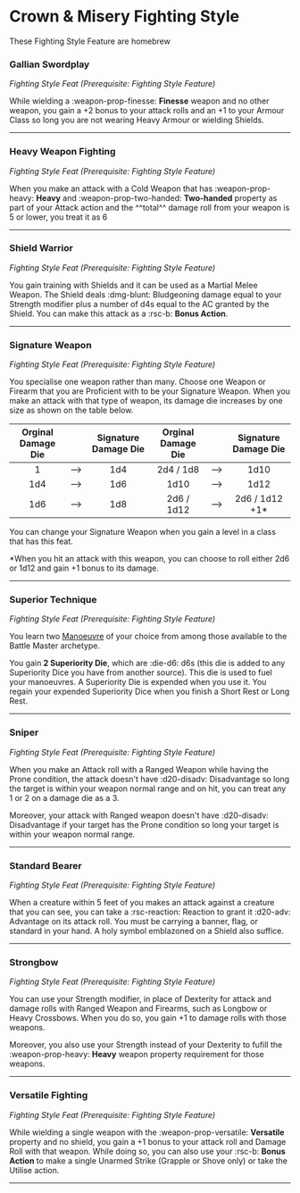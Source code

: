 # Crown & Misery Fighting Style

These Fighting Style Feature are homebrew

### Gallian Swordplay

*Fighting Style Feat (Prerequisite: Fighting Style Feature)*

While wielding a :weapon-prop-finesse: **Finesse** weapon and no other weapon, you gain a +2 bonus to your attack rolls and an +1 to your Armour Class so long you are not wearing Heavy Armour or wielding Shields.

---

### Heavy Weapon Fighting

*Fighting Style Feat (Prerequisite: Fighting Style Feature)*  

When you make an attack with a Cold Weapon that has :weapon-prop-heavy: **Heavy** and :weapon-prop-two-handed: **Two-handed** property as part of your Attack action and the ^^total^^ damage roll from your weapon is 5 or lower, you treat it as 6

---

### Shield Warrior

*Fighting Style Feat (Prerequisite: Fighting Style Feature)*

You gain training with Shields and it can be used as a Martial Melee Weapon. The Shield deals :dmg-blunt: Bludgeoning damage equal to your Strength modifier plus a number of d4s equal to the AC granted by the Shield. You can make this attack as a :rsc-b: **Bonus Action**.

---

### Signature Weapon

*Fighting Style Feat (Prerequisite: Fighting Style Feature)*

You specialise one weapon rather than many. Choose one Weapon or Firearm that you are Proficient with to be your Signature Weapon. When you make an attack with that type of weapon, its damage die increases by one size as shown on the table below.

| Orginal Damage Die |     | Signature Damage Die | Orginal Damage Die |     | Signature Damage Die |
| :----------------: | :-: | :------------------: | :----------------: | :-: | :------------------: |
|         1          | --> |         1d4          |     2d4 / 1d8      | --> |         1d10         |
|        1d4         | --> |         1d6          |        1d10        | --> |         1d12         |
|        1d6         | --> |         1d8          |     2d6 / 1d12     | --> |    2d6 / 1d12 +1*    |

You can change your Signature Weapon when you gain a level in a class that has this feat.

*When you hit an attack with this weapon, you can choose to roll either 2d6 or 1d12 and gain +1 bonus to its damage.

---

### Superior Technique

*Fighting Style Feat (Prerequisite: Fighting Style Feature)*

You learn two [Manoeuvre](../class-options/fighter-manoeuvre.md) of your choice from among those available to the Battle Master archetype. 

You gain **2 Superiority Die**, which are :die-d6: d6s (this die is added to any Superiority Dice you have from another source). This die is used to fuel your manoeuvres. A Superiority Die is expended when you use it. You regain your expended Superiority Dice when you finish a Short Rest or Long Rest.

---

### Sniper

*Fighting Style Feat (Prerequisite: Fighting Style Feature)*  

When you make an Attack roll with a Ranged Weapon while having the Prone condition, the attack doesn't have :d20-disadv: Disadvantage so long the target is within your weapon normal range and on hit, you can treat any 1 or 2 on a damage die as a 3.

Moreover, your attack with Ranged weapon doesn't have :d20-disadv: Disadvantage if your target has the Prone condition so long your target is within your weapon normal range.

---

### Standard Bearer

*Fighting Style Feat (Prerequisite: Fighting Style Feature)*

When a creature within 5 feet of you makes an attack against a creature that you can see, you can take a :rsc-reaction: Reaction to grant it :d20-adv: Advantage on its attack roll. You must be carrying a banner, flag, or standard in your hand. A holy symbol emblazoned on a Shield also suffice.

---

### Strongbow

*Fighting Style Feat (Prerequisite: Fighting Style Feature)*

You can use your Strength modifier, in place of Dexterity for attack and damage rolls with Ranged Weapon and Firearms, such as Longbow or Heavy Crossbows. When you do so, you gain +1 to damage rolls with those weapons.

Moreover, you also use your Strength instead of your Dexterity to fufill the :weapon-prop-heavy: **Heavy** weapon property requirement for those weapons.

---

### Versatile Fighting

*Fighting Style Feat (Prerequisite: Fighting Style Feature)*

While wielding a single weapon with the :weapon-prop-versatile: **Versatile** property and no shield, you gain a +1 bonus to your attack roll and Damage Roll with that weapon. While doing so, you can also use your :rsc-b: **Bonus Action** to make a single Unarmed Strike (Grapple or Shove only) or take the Utilise action.

---